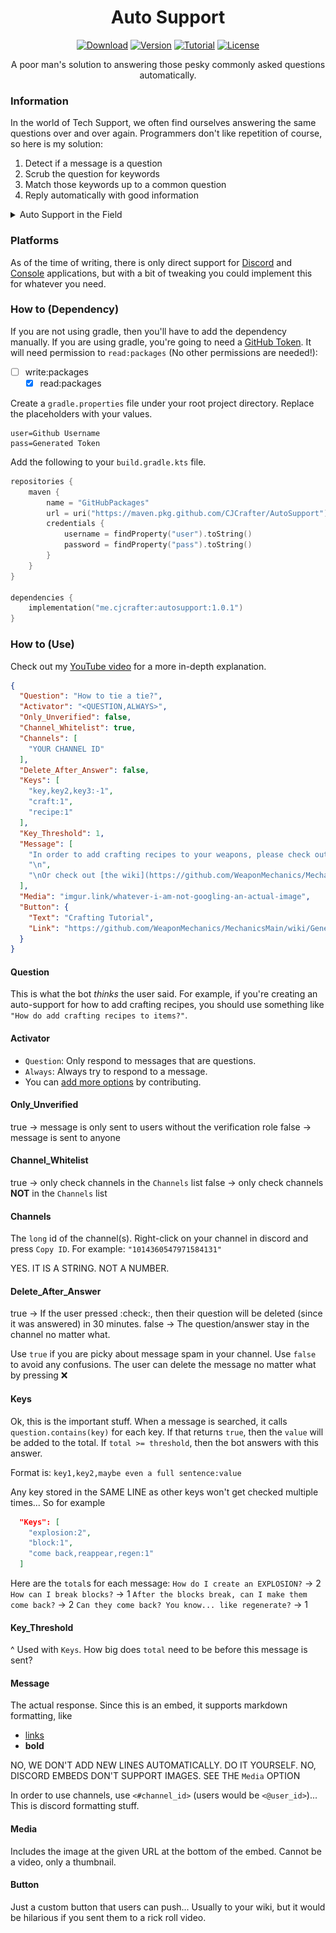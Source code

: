 <div align="center">

# Auto Support

[![Download](https://img.shields.io/github/downloads/CJCrafter/AutoSupport/total?color=green)](https://github.com/CJCrafter/AutoSupport/releases/latest)
[![Version](https://img.shields.io/github/v/release/CJCrafter/AutoSupport?include_prereleases&label=version)](https://github.com/CJCrafter/AutoSupport/releases/latest)
[![Tutorial](https://img.shields.io/youtube/channel/subscribers/UC8KH0aOumN--3Mzjs2k2kcw?label=Tutorial&style=social)](https://youtu.be/2HEz_YMlSjI)
[![License](https://img.shields.io/github/license/CJCrafter/AutoSupport)](https://github.com/CJCrafter/AutoSupport/blob/master/LICENSE)

A poor man's solution to answering those pesky commonly asked questions automatically.
</div>


### Information
In the world of Tech Support, we often find ourselves answering the same questions
over and over again. Programmers don't like repetition of course, so here is my solution:
1. Detect if a message is a question
2. Scrub the question for keywords
3. Match those keywords up to a common question
4. Reply automatically with good information

<details>
    <summary>Auto Support in the Field</summary>

![example 1](images/example_1.png)
![example_2](images/example_2.png)
![example_3](images/example_3.png)

</details>

### Platforms
As of the time of writing, there is only direct support for 
[Discord](https://github.com/CJCrafter/AutoSupport/blob/main/src/main/java/me/cjcrafter/autosupport/discord/DiscordImpl.java)
and [Console](https://github.com/CJCrafter/AutoSupport/blob/main/src/main/java/me/cjcrafter/autosupport/console/ConsoleImpl.java)
applications, but with a bit of tweaking you could implement this for whatever you need. 

### How to (Dependency)
If you are not using gradle, then you'll have to add the dependency manually. If you
are using gradle, you're going to need a [GitHub Token](https://docs.github.com/en/authentication/keeping-your-account-and-data-secure/creating-a-personal-access-token).
It will need permission to `read:packages` (No other permissions are needed!):

- [ ] write:packages 
  - [x] read:packages 

Create a `gradle.properties` file under your root project directory. Replace the placeholders
with your values. 
```properties
user=Github Username
pass=Generated Token
```

Add the following to your `build.gradle.kts` file. 
```kotlin
repositories {
    maven {
        name = "GitHubPackages"
        url = uri("https://maven.pkg.github.com/CJCrafter/AutoSupport")
        credentials {
            username = findProperty("user").toString()
            password = findProperty("pass").toString()
        }
    }
}

dependencies {
    implementation("me.cjcrafter:autosupport:1.0.1")
}
```

### How to (Use)
Check out my [YouTube video](https://youtu.be/2HEz_YMlSjI) for a more in-depth explanation. 

```json
{
  "Question": "How to tie a tie?",
  "Activator": "<QUESTION,ALWAYS>",
  "Only_Unverified": false,
  "Channel_Whitelist": true,
  "Channels": [
    "YOUR CHANNEL ID"
  ],
  "Delete_After_Answer": false,
  "Keys": [
    "key,key2,key3:-1",
    "craft:1",
    "recipe:1"
  ],
  "Key_Threshold": 1,
  "Message": [
    "In order to add crafting recipes to your weapons, please check out our [tutorial](https://www.youtube.com/watch?v=OUhRLyh1mAg)",
    "\n",
    "\nOr check out [the wiki](https://github.com/WeaponMechanics/MechanicsMain/wiki/General#recipe)"
  ],
  "Media": "imgur.link/whatever-i-am-not-googling-an-actual-image",
  "Button": {
    "Text": "Crafting Tutorial",
    "Link": "https://github.com/WeaponMechanics/MechanicsMain/wiki/General#recipe"
  }
}
```

#### Question
This is what the bot *thinks* the user said. For example, if you're creating an auto-support for
how to add crafting recipes, you should use something like `"How do add crafting recipes to items?"`.

#### Activator
* `Question`: Only respond to messages that are questions.
* `Always`: Always try to respond to a message. 
* You can [add more options](https://github.com/CJCrafter/AutoSupport/blob/main/src/main/java/me/cjcrafter/autosupport/SupportData.java#L24) by contributing.

#### Only_Unverified
true -> message is only sent to users without the verification role
false -> message is sent to anyone

#### Channel_Whitelist
true -> only check channels in the `Channels` list
false -> only check channels **NOT** in the `Channels` list

#### Channels
The `long` id of the channel(s). Right-click on your channel in discord and press `Copy ID`.
For example: `"1014360547971584131"`

YES. IT IS A STRING. NOT A NUMBER.

#### Delete_After_Answer
true -> If the user pressed :check:, then their question will be deleted (since it was answered) in 30 minutes.
false -> The question/answer stay in the channel no matter what.

Use `true` if you are picky about message spam in your channel. Use `false` to avoid any confusions.
The user can delete the message no matter what by pressing :x:

#### Keys
Ok, this is the important stuff. When a message is searched, it calls `question.contains(key)`
for each key. If that returns `true`, then the `value` will be added to the total.
If `total >= threshold`, then the bot answers with this answer.

Format is: `key1,key2,maybe even a full sentence:value`

Any key stored in the SAME LINE as other keys won't get checked multiple times... So for example

```json
  "Keys": [
    "explosion:2",
    "block:1",
    "come back,reappear,regen:1"
  ]
```
Here are the `total`s for each message:
`How do I create an EXPLOSION?` -> 2
`How can I break blocks?` -> 1
`After the blocks break, can I make them come back?` -> 2
`Can they come back? You know... like regenerate?` -> 1

#### Key_Threshold
^ Used with `Keys`. How big does `total` need to be before this message is sent?

#### Message
The actual response. Since this is an embed, it supports markdown formatting, like
* [links](google.com)
* **bold**

NO, WE DON'T ADD NEW LINES AUTOMATICALLY. DO IT YOURSELF.
NO, DISCORD EMBEDS DON'T SUPPORT IMAGES. SEE THE `Media` OPTION

In order to use channels, use `<#channel_id>` (users would be `<@user_id>`)... This is
discord formatting stuff.

#### Media
Includes the image at the given URL at the bottom of the embed. Cannot be a video, only a thumbnail.

#### Button
Just a custom button that users can push... Usually to your wiki, but it would be hilarious
if you sent them to a rick roll video. 
